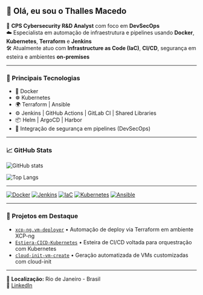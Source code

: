 ## 👋 Olá, eu sou o Thalles Macedo

🔧 **CPS Cybersecurity R&D Analyst** com foco em **DevSecOps**  
☁️ Especialista em automação de infraestrutura e pipelines usando **Docker**, **Kubernetes**, **Terraform** e **Jenkins**  
🛠️ Atualmente atuo com **Infrastructure as Code (IaC)**, **CI/CD**, segurança em esteira e ambientes **on-premises**

---

### 🧰 Principais Tecnologias

- 🐳 Docker  
- ☸️ Kubernetes  
- 🌍 Terraform | Ansible  
- ⚙️ Jenkins | GitHub Actions | GitLab CI | Shared Libraries
- 📦 Helm | ArgoCD | Harbor 
- 🔐 Integração de segurança em pipelines (DevSecOps)

---

### 📈 GitHub Stats

![GitHub stats](https://github-readme-stats.vercel.app/api?username=aakvaa&show_icons=true&theme=radical)

![Top Langs](https://github-readme-stats.vercel.app/api/top-langs/?username=aakvaa&layout=compact&theme=radical)

---

[![Docker](https://img.shields.io/badge/-Docker-2496ED?logo=docker&logoColor=white&style=for-the-badge)](https://www.docker.com/)
[![Jenkins](https://img.shields.io/badge/-Jenkins-D24939?logo=jenkins&logoColor=white&style=for-the-badge)](https://www.jenkins.io/)
[![IaC](https://img.shields.io/badge/-IaC-4CAF50?logo=terraform&logoColor=white&style=for-the-badge)](https://www.terraform.io/)
[![Kubernetes](https://img.shields.io/badge/-Kubernetes-326CE5?logo=kubernetes&logoColor=white&style=for-the-badge)](https://kubernetes.io/)
[![Ansible](https://img.shields.io/badge/-Ansible-EE0000?logo=ansible&logoColor=white&style=for-the-badge)](https://www.ansible.com/)

---

### 📂 Projetos em Destaque

- [`xcp-ng.vm-deployer`](https://github.com/aakvaa/xcp-ng.vm-deployer) • Automação de deploy via Terraform em ambiente XCP-ng
- [`Estiera-CICD-Kubernetes`](https://github.com/aakvaa/Estiera-CICD-Kubernetes) • Esteira de CI/CD voltada para orquestração com Kubernetes
- [`cloud-init-vm-create`](https://github.com/aakvaa/cloud-init-vm-create) • Geração automatizada de VMs customizadas com cloud-init

---

📍 **Localização:** Rio de Janeiro - Brasil  
🔗 [LinkedIn](https://www.linkedin.com/in/thalles-macedo-75a013263/)
